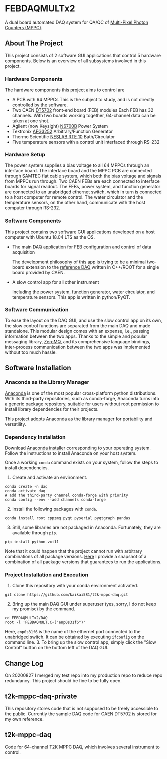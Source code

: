 # FEBDAQMULTx2
A dual board automated DAQ system for QA/QC of [Multi-Pixel Photon Counters (MPPC)](https://www.hamamatsu.com/us/en/product/optical-sensors/mppc/what_is_mppc/index.html).

## About The Project
This project consists of 2 software GUI applications that control 5 hardware components. Below is an overview of all subsystems involved in this project.

### Hardware Components
The hardware components this project aims to control are
* A PCB with 64 MPPCs
  This is the subject to study, and is not directly controlled by the software.
* Two CAEN [DT5702](https://www.caen.it/products/dt5702/) front-end board (FEB) modules
  Each FEB has 32 channels. With two boards working together, 64-channel data can be taken at one shot.
* Agilent (now Keysight) [N6700B](https://www.keysight.com/en/pd-838422-pn-N6700B/low-profile-modular-power-system-mainframe-400w-4-slots?cc=CA&lc=fre) Power System
* Tektronix [AFG3252](https://www.tek.com/datasheet/afg3000-series) Arbitrary/Function Generator
* Thermo Scientific [NESLAB RTE 10](https://www.marshallscientific.com/Thermo-Neslab-RTE-10-Circulating-Chiller-p/th-nerte10.htm) Bath/Circulator
* Five temperature sensors with a control unit interfaced through RS-232

### Hardware Setup
The power system supplies a bias voltage to all 64 MPPCs through an interface board. The interface board and the MPPC PCB are connected through SAMTEC flat cable system, which both the bias voltage and signals from MPPCs run through.
Two CAEN FEBs are each connected to interface boards for signal readout.
The FEBs, power system, and function generator are connected to an unabridged ethernet switch, which in turn is connected to a host computer for remote control. The water circulator and the temperature sensors, on the other hand, communicate with the host computer through RS-232.

### Software Components

This project contains two software GUI applications developed on a host computer with Ubuntu 18.04 LTS as the OS.

* The main DAQ application for FEB configuration and control of data acquisition

  The development philosophy of this app is trying to be a minimal two-board extension to the [reference DAQ](https://www.caen.it/download/?filter=DT5702) written in C++/ROOT for a single board provided by CAEN.

* A slow control app for all other instrument

  Including the power system, function generator, water circulator, and temperature sensors. This app is written in python/PyQT.

### Software Communication

To ease the layout on the DAQ GUI, and use the slow control app on its own, the slow control functions are separated from the main DAQ and made standalone. This modular design comes with an expense, i.e., passing information between the two apps. Thanks to the simple and popular messaging library, [ZeroMQ](https://zeromq.org/), and its comprehensive language bindings, inter-process communication between the two apps was implemented without too much hassle.

## Software Installation

### Anaconda as the Library Manager
[Anaconda](https://www.anaconda.com/) is one of the most popular cross-platform python distributions. With its third-party repositories, such as conda-forge, Anaconda turns into a generic package repository, suitable for users without root permission to install library dependencies for their projects.

This project adopts Anaconda as the library manager for portability and versatility.

### Dependency Installation
Download [Anaconda installer](https://www.anaconda.com/products/individual) corresponding to your operating system. Follow the [instructions](https://docs.anaconda.com/anaconda/install/) to install Anaconda on your host system.

Once a working `conda` command exists on your system, follow the steps to install dependencies.
1. Create and activate an environment.
  ```
  conda create -n daq
  conda activate daq
  # add the third-party channel conda-forge with priority
  conda config --env --add channels conda-forge
  ```
2. Install the following packages with `conda`.
  ```
  conda install root cppzmq pyqt pyserial pyqtgraph pandas
  ```
3. Still, some libraries are not packaged in Anaconda. Fortunately, they are available through `pip`.
  ```
  pip install python-vxi11
  ```

Note that it could happen that the project cannot run with arbitrary combinations of all package versions. [Here](https://github.com/kaikai581/t2k-mppc-daq/blob/master/FEBDAQMULTx2/pkg_ver.txt) I provide a snapshot of a combination of all package versions that guarantees to run the applications.

### Project Installation and Execution
1. Clone this repository with your conda environment activated.
  ```
  git clone https://github.com/kaikai581/t2k-mppc-daq.git
  ```
2. Bring up the main DAQ GUI under superuser (yes, sorry, I do not keep my promise) by the command.
  ```
  cd FEBDAQMULTx2/DAQ
  root -l 'FEBDAQMULT.C+("enp0s31f6")'
  ```
  Here, `enp0s31f6` is the name of the ethernet port connected to the unabridged switch. It can be obtained by executing `ifconfig` on the command line.
3. To bring up the slow control app, simply click the "Slow Control" button on the bottom left of the DAQ GUI.

## Change Log
On 20200827 I merged my test repo into my production repo to reduce repo redundancy. This project should be fine to be fully open.

## t2k-mppc-daq-private

This repository stores code that is not supposed to be freely accessible to the
public.
Currently the sample DAQ code for CAEN DT5702 is stored for my own reference.

## t2k-mppc-daq
Code for 64-channel T2K MPPC DAQ, which involves several instrument to control.
